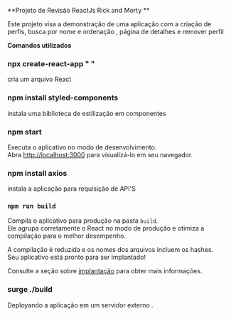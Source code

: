 **Projeto de Revisão ReactJs Rick and Morty **

Este projeto visa a demonstração de uma aplicação com a criação de perfis, busca por nome e ordenação , página de detalhes e remover perfil 

**Comandos utilizados**

### npx create-react-app " " ###
cria um arquivo React

### npm install styled-components ###
instala uma biblioteca de estilização em componentes

### npm start ###
Executa o aplicativo no modo de desenvolvimento.\
Abra [http://localhost:3000](http://localhost:3000) para visualizá-lo em seu navegador.

### npm install axios 

instala a aplicação para requisição de API'S

### `npm run build`

Compila o aplicativo para produção na pasta `build`.\
Ele agrupa corretamente o React no modo de produção e otimiza a compilação para o melhor desempenho.

A compilação é reduzida e os nomes dos arquivos incluem os hashes.\
Seu aplicativo está pronto para ser implantado!

Consulte a seção sobre [implantação](https://facebook.github.io/create-react-app/docs/deployment) para obter mais informações.

### surge ./build
Deployando a aplicação em um servidor externo .
